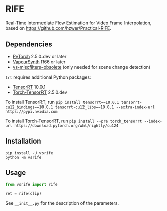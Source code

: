 # RIFE
Real-Time Intermediate Flow Estimation for Video Frame Interpolation, based on https://github.com/hzwer/Practical-RIFE.


## Dependencies
- [PyTorch](https://pytorch.org/get-started/) 2.5.0.dev or later
- [VapourSynth](http://www.vapoursynth.com/) R66 or later
- [vs-miscfilters-obsolete](https://github.com/vapoursynth/vs-miscfilters-obsolete) (only needed for scene change detection)

`trt` requires additional Python packages:
- [TensorRT](https://developer.nvidia.com/tensorrt/) 10.0.1
- [Torch-TensorRT](https://pytorch.org/TensorRT/) 2.5.0.dev

To install TensorRT, run `pip install tensorrt==10.0.1 tensorrt-cu12_bindings==10.0.1 tensorrt-cu12_libs==10.0.1 --extra-index-url https://pypi.nvidia.com`

To install Torch-TensorRT, run `pip install --pre torch_tensorrt --index-url https://download.pytorch.org/whl/nightly/cu124`


## Installation
```
pip install -U vsrife
python -m vsrife
```


## Usage
```python
from vsrife import rife

ret = rife(clip)
```

See `__init__.py` for the description of the parameters.
